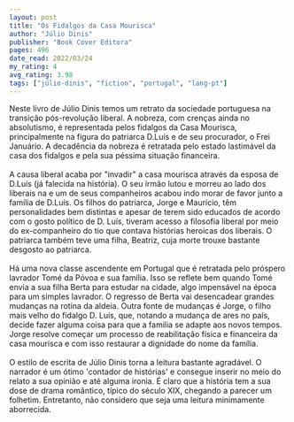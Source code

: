 ```yaml
---
layout: post
title: "Os Fidalgos da Casa Mourisca"
author: "Júlio Dinis"
publisher: "Book Cover Editora"
pages: 496
date_read: 2022/03/24
my_rating: 4
avg_rating: 3.98
tags: ["júlio-dinis", "fiction", "portugal", "lang-pt"]
---
```


Neste livro de Júlio Dinis temos um retrato da sociedade portuguesa na transição pós-revolução liberal. A nobreza, com crenças ainda no absolutismo, é representada pelos fidalgos da Casa Mourisca, principalmente na figura do patriarca D.Luís e de seu procurador, o Frei Januário. A decadência da nobreza é retratada pelo estado lastimável da casa dos fidalgos e pela sua péssima situação financeira. <br/><br/>A causa liberal acaba por "invadir" a casa mourisca através da esposa de D.Luís (já falecida na história). O seu irmão lutou e morreu ao lado dos liberais na e um de seus companheiros acabou indo morar de favor junto a família de D.Luís. Os filhos do patriarca, Jorge e Maurício, têm personalidades bem distintas e apesar de terem sido educados de acordo com o gosto político de D. Luís, tiveram acesso a filosofia liberal por meio do ex-companheiro do tio que contava histórias heroicas dos liberais. O patriarca também teve uma filha, Beatriz, cuja morte trouxe bastante desgosto ao patriarca. <br/><br/>Há uma nova classe ascendente em Portugal que é retratada pelo próspero lavrador Tomé da Póvoa e sua família. Isso se reflete bem quando Tomé envia a sua filha Berta para estudar na cidade, algo impensável na época para um simples lavrador. O regresso de Berta vai desencadear grandes mudanças na rotina da aldeia. Outra fonte de mudanças é Jorge, o filho mais velho do fidalgo D. Luís, que, notando a mudança de ares no país, decide fazer alguma coisa para que a familia se adapte aos novos tempos. Jorge resolve começar um processo de reabilitação física e financeira da casa mourisca e com isso restaurar a dignidade do nome da família. <br/><br/>O estilo de escrita de Júlio Dinis torna a leitura bastante agradável. O narrador é um ótimo 'contador de histórias' e consegue inserir no meio do relato a sua opinião e até alguma ironia. É claro que a história tem a sua dose de drama romântico, típico do século XIX, chegando a parecer um folhetim. Entretanto, não considero que seja uma leitura minimamente aborrecida.

